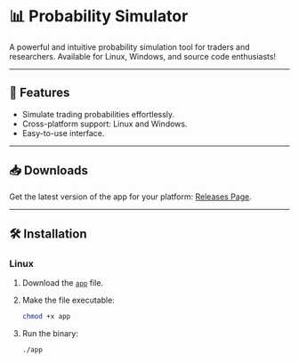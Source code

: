 # 📊 Probability Simulator

A powerful and intuitive probability simulation tool for traders and researchers. Available for Linux, Windows, and source code enthusiasts!

---

## 🚀 Features

- Simulate trading probabilities effortlessly.
- Cross-platform support: Linux and Windows.
- Easy-to-use interface.

---

## 📥 Downloads

Get the latest version of the app for your platform: [Releases Page](https://github.com/MR-5OBOT/probability-simulator/releases/).

---

## 🛠️ Installation

<!--### Windows-->
<!--1. Download the `.exe` file from the [Downloads](#downloads) section.-->
<!--2. Run the installer and follow the prompts.-->
<!--3. Launch the app from your Start Menu or Desktop.-->

### Linux

1. Download the [`app`](https://github.com/MR-5OBOT/probability-simulator/releases/) file.
2. Make the file executable:

   ```bash
   chmod +x app

   ```

3. Run the binary:
   ```bash
   ./app
   ```
